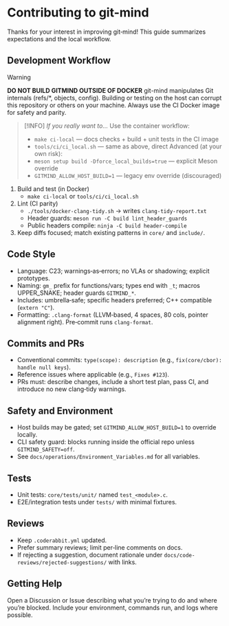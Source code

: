 # Contributing to git-mind

Thanks for your interest in improving git‑mind! This guide summarizes expectations and the local workflow.

## Development Workflow

> [!WARNING]
> **DO NOT BUILD GITMIND OUTSIDE OF DOCKER**
> git-mind manipulates Git internals (refs/*, objects, config). Building or testing on the host can corrupt this repository or others on your machine. Always use the CI Docker image for safety and parity.

> [!INFO]
> _If you really want to..._
> Use the container workflow:
> - `make ci-local` — docs checks + build + unit tests in the CI image
> - `tools/ci/ci_local.sh` — same as above, direct
> Advanced (at your own risk):
> - `meson setup build -Dforce_local_builds=true` — explicit Meson override
> - `GITMIND_ALLOW_HOST_BUILD=1` — legacy env override (discouraged)

1. Build and test (in Docker)
   - `make ci-local` or `tools/ci/ci_local.sh`
2. Lint (CI parity)
   - `./tools/docker-clang-tidy.sh` → writes `clang-tidy-report.txt`
   - Header guards: `meson run -C build lint_header_guards`
   - Public headers compile: `ninja -C build header-compile`
3. Keep diffs focused; match existing patterns in `core/` and `include/`.

## Code Style

- Language: C23; warnings‑as‑errors; no VLAs or shadowing; explicit prototypes.
- Naming: `gm_` prefix for functions/vars; types end with `_t`; macros UPPER_SNAKE; header guards `GITMIND_*`.
- Includes: umbrella‑safe; specific headers preferred; C++ compatible (`extern "C"`).
- Formatting: `.clang-format` (LLVM‐based, 4 spaces, 80 cols, pointer alignment right). Pre‑commit runs `clang-format`.

## Commits and PRs

- Conventional commits: `type(scope): description` (e.g., `fix(core/cbor): handle null keys`).
- Reference issues where applicable (e.g., `Fixes #123`).
- PRs must: describe changes, include a short test plan, pass CI, and introduce no new clang‑tidy warnings.

## Safety and Environment

- Host builds may be gated; set `GITMIND_ALLOW_HOST_BUILD=1` to override locally.
- CLI safety guard: blocks running inside the official repo unless `GITMIND_SAFETY=off`.
- See `docs/operations/Environment_Variables.md` for all variables.

## Tests

- Unit tests: `core/tests/unit/` named `test_<module>.c`.
- E2E/integration tests under `tests/` with minimal fixtures.

## Reviews

- Keep `.coderabbit.yml` updated.
- Prefer summary reviews; limit per‑line comments on docs.
- If rejecting a suggestion, document rationale under `docs/code-reviews/rejected-suggestions/` with links.

## Getting Help

Open a Discussion or Issue describing what you’re trying to do and where you’re blocked. Include your environment, commands run, and logs where possible.
